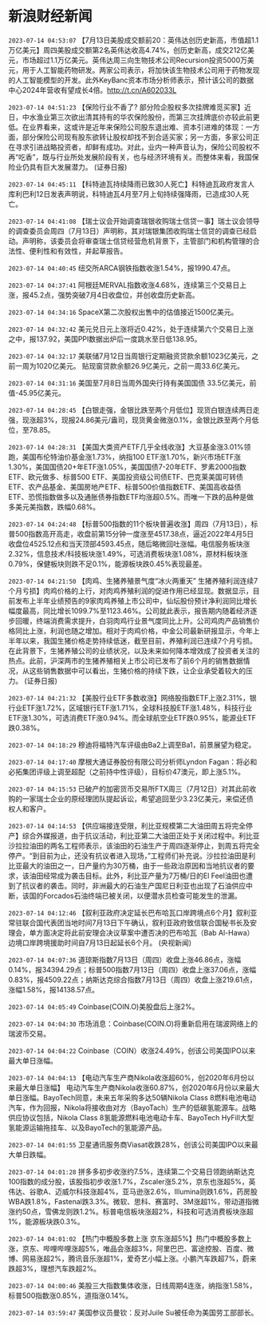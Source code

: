 # 新浪财经新闻
`2023-07-14 04:53:07` 【7月13日美股成交额前20：英伟达创历史新高，市值超1.1万亿美元】周四美股成交额第2名英伟达收高4.74%，创历史新高，成交212亿美元，市场超过1.1万亿美元。英伟达周三向生物技术公司Recursion投资5000万美元，用于人工智能药物研发。两家公司表示，将加快该生物技术公司用于药物发现的人工智能模型的开发。此外KeyBanc资本市场分析师表示，预计该公司的数据中心2024年营收有望成长4倍。http://t.cn/A602033L

`2023-07-14 04:51:23` 【保险行业不香了? 部分险企股权多次挂牌难觅买家】近日，中水渔业第三次欲出清其持有的华农保险股份，而第三次挂牌底价亦较此前更低。在业界看来，这或许是近年来保险公司股东退出难、资本引进难的体现：一方面，部分保险公司现有股东欲转让股权却找不到合适买家；另一方面，多家公司正在寻求引进战略投资者，却鲜有成功。对此，业内一种声音认为，保险公司股权不再“吃香”，既与行业所处发展阶段有关，也与经济环境有关。而整体来看，我国保险业仍具有巨大发展潜力。 (证券日报)

`2023-07-14 04:45:11` 【科特迪瓦持续降雨已致30人死亡】科特迪瓦政府发言人库利巴利12日发表声明说，科特迪瓦4月至7月上旬持续强降雨，已造成30人死亡。

`2023-07-14 04:41:08` 【瑞士议会开始调查瑞银收购瑞士信贷一事】瑞士议会领导的调查委员会周四（7月13日）声明称，其对瑞银集团收购瑞士信贷的调查已经启动。声明称，该委员会将审查瑞士信贷经营危机背景下，主管部门和机构管理的合法性、便利性和有效性，并起草报告。

`2023-07-14 04:40:45` 纽交所ARCA钢铁指数收涨1.54%，报1990.47点。

`2023-07-14 04:37:41` 阿根廷MERVAL指数收涨4.68%，连续第三个交易日上涨，报45.2点，强势突破7月4日收盘位，并创收盘历史新高。

`2023-07-14 04:34:16` SpaceX第二次股权出售中的估值接近1500亿美元。

`2023-07-14 04:32:42` 美元兑日元上涨将近0.42%，处于连续第六个交易日上涨之中，报137.92，美国PPI数据出炉后一度跳水至日低138.95。

`2023-07-14 04:32:17` 美联储7月12日当周银行定期融资贷款余额1023亿美元，之前一周为1020亿美元。 贴现窗贷款余额26.9亿美元，之前一周33.6亿美元。

`2023-07-14 04:31:16` 美国至7月8日当周外国央行持有美国国债 33.5亿美元，前值-45.95亿美元。

`2023-07-14 04:28:45` 【白银走强，金银比跌至两个月低位】现货白银连续两日走强，现涨超3%，现报24.86美元/盎司，现货黄金微涨0.1%，金银比跌至两个月低位，至78.85。

`2023-07-14 04:28:31` 【美国大类资产ETF几乎全线收涨】大豆基金涨3.01%领跑，美国布伦特油价基金涨1.73%，纳指100 ETF涨1.70%，新兴市场ETF涨1.30%，美国国债20+年ETF涨1.05%，美国国债7-20年ETF、罗素2000指数ETF、欧元做多、标普500 ETF、美国投资级公司债ETF、巴克莱美国可转债ETF、农产品基金、美国房地产ETF、标普500价值指数ETF、美国高收益债ETF、恐慌指数做多以及通胀债券指数ETF均涨超0.5%。而唯一下跌的品种是做多美元美指数，跌幅0.68%。

`2023-07-14 04:24:48` 【标普500指数的11个板块普遍收涨】周四（7月13日），标普500指数高开高走，收盘前第15分钟一度涨至4517.38点，逼近2022年4月5日收盘位4525.12点和当天顶部4593.45点，随后略微回吐涨幅。电信服务板块涨2.32%，信息技术/科技板块涨1.49%，可选消费板块涨1.08%，原材料板块涨0.79%，保健板块则跌不足0.1%，能源板块跌0.45%表现最差。

`2023-07-14 04:21:50` 【肉鸡、生猪养殖景气度“冰火两重天” 生猪养殖利润连续7个月亏损】肉鸡价格的上行，对肉鸡养殖利润的促进作用已经显现。数据显示，目前发布上半年业绩预告的9家肉鸡养殖上市公司中，仙坛股份预计净利润同比增长幅度最高，同比增长1099.7%至1123.46%。公司就此表示，报告期内随着经济逐步回暖，终端消费需求提升，白羽肉鸡行业景气度同比上升。公司鸡肉产品销售价格同比上涨，利润也随之增加。相对于肉鸡价格，中金公司最新研报显示，今年上半年以来，我国生猪价格走势持续低迷，截至目前，养殖利润已连续7个月亏损。在此背景下，生猪养殖公司的业绩状况，以及未来如何降本增效成了投资者关注的热点。此前，沪深两市的生猪养殖相关上市公司已发布了前6个月的销售数据情况，从这些销售数据中可以看出，生猪价格的持续下跌，让企业承受着较大的压力。 (证券日报)

`2023-07-14 04:21:32` 【美股行业ETF多数收涨】网络股指数ETF上涨2.31%，银行业ETF涨1.72%，区域银行ETF涨1.71%，全球科技股ETF涨1.48%，科技行业ETF涨1.30%，可选消费ETF涨0.94%。而全球航空业ETF跌0.95%，能源业ETF跌0.38%。

`2023-07-14 04:18:29` 穆迪将福特汽车评级由Ba2上调至Ba1，前景展望为稳定。

`2023-07-14 04:17:40` 摩根大通证券股份有限公司分析师Lyndon Fagan：将必和必拓集团评级上调至超配（之前持中性评级），目标价47澳元，即上涨5.1%。

`2023-07-14 04:15:53` 已破产的加密货币交易所FTX周三（7月12日）对其此前收购的一家瑞士企业的原经理团队提起诉讼，希望追回至少3.23亿美元，来偿还债权人和客户。

`2023-07-14 04:14:53` 【供应端接连受限，利比亚规模第二大油田周五将完全停产】综合外媒报道，由于抗议活动，利比亚第二大油田正处于关闭过程中。利比亚沙拉拉油田的两名工程师表示，该油田的石油生产于周四逐渐停止，到周五将完全停产。“到目前为止，还没有抗议者进入现场，”工程师们补充说。沙拉拉油田是利比亚最大的油田之一，日产量约为30万桶，由于一些政治原因和当地抗议者的要求，该油田经常成为袭击目标。此外，利比亚产量为7万桶/日的El Feel油田也遭到了抗议者的袭击。同时，非洲最大的石油生产国尼日利亚也出现了石油供应中断，该国的Forcados石油终端已被关闭，以便潜水员检查可能发生的泄漏。

`2023-07-14 04:12:46` 【叙利亚政府决定延长巴布哈瓦口岸跨境点6个月】叙利亚常驻联合国代表团当地时间7月13日下午确认，叙利亚政府致信联合国秘书长及安理会，单方面决定将此前安理会决议草案中遭否决的巴布哈瓦（Bab Al-Hawa）边境口岸跨境援助时间自7月13日起延长6个月。 (央视新闻)

`2023-07-14 04:07:36` 道琼斯指数7月13日（周四）收盘上涨46.86点，涨幅0.14%，报34394.29点；标普500指数7月13日（周四）收盘上涨37.06点，涨幅0.83%，报4509.22点；纳斯达克综合指数7月13日（周四）收盘上涨219.61点，涨幅1.58%，报14138.57点。

`2023-07-14 04:05:49` Coinbase(COIN.O)美股盘后上涨2%。

`2023-07-14 04:04:30` 市场消息：Coinbase(COIN.O)将重新启用在瑞波网络上的瑞波币交易。

`2023-07-14 04:04:22` Coinbase（COIN）收涨24.49%，创该公司美国IPO以来最大单日涨幅。

`2023-07-14 04:04:13` 【电动汽车生产商Nikola收涨超60%，创2020年6月份以来最大单日涨幅】 电动汽车生产商Nikola收涨60.87%，创2020年6月份以来最大单日涨幅。BayoTech同意，未来五年采购多达50辆Nikola Class 8燃料电池电动汽车，作为回报，Nikola将接收由对方（BayoTach）生产的低碳氢能源车。战略供应协议包括，Nikola Class 8氢能源燃料电池电动卡车、BayoTech HyFill大型氢能源运输拖挂车、以及BayoTech的氢能源产品。

`2023-07-14 04:01:55` 卫星通讯服务商Viasat收跌28%，创该公司美国IPO以来最大单日跌幅。

`2023-07-14 04:01:28` 拼多多初步收涨约7.5%，连续第二个交易日领跑纳斯达克100指数的成分股，该股指初步收涨1.7%，Zscaler涨5.2%，京东也涨超5%，英伟达、谷歌A、迈威尔科技涨超4%，亚马逊涨2.6%，Illumina则跌1.6%，药房股WBA跌1.8%，Fastenal跌3.3%。微软、思科、赛富时、3M涨超1%，带动道指微涨约50点，雪佛龙则跌1.2%。标普电信板块涨超2%，科技和可选消费板块涨超1%，能源板块跌0.3%。

`2023-07-14 04:01:02` 【热门中概股多数上涨 京东涨超5%】热门中概股多数上涨，京东、哔哩哔哩涨超5%，唯品会涨超3%，阿里巴巴、富途控股、百度、微博、网易涨超2%，腾讯音乐涨超1%，爱奇艺小幅上涨。小鹏汽车跌超7%，蔚来跌超3%，理想汽车跌超2%。

`2023-07-14 04:00:46` 美股三大指数集体收涨，日线周期4连涨，纳指涨1.58%，标普500指数涨0.85%，道指涨0.14%。

`2023-07-14 03:59:47` 美国参议员曼钦：反对Juile Su被任命为美国劳工部部长。

